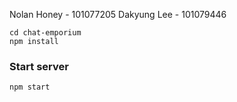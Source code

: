 Nolan Honey - 101077205
Dakyung Lee - 101079446
```
cd chat-emporium
npm install
```

### Start server

```
npm start
```